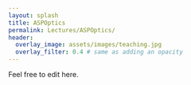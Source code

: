 ```yaml
---
layout: splash 
title: ASPOptics 
permalink: Lectures/ASPOptics/
header:
  overlay_image: assets/images/teaching.jpg
  overlay_filter: 0.4 # same as adding an opacity
---
```


Feel free to edit here.
